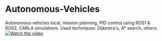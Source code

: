 # Autonomous-Vehicles
Autonomous vehicles local, mission planning, PID control using ROS1 & ROS2, CARLA simulations.
Used techniques: Dijkestra's, A* search, others.
[![Watch the video](https://raw.githubusercontent.com/marawanazmy/Autonomous-vehicles/main/assets/thumbnail.jpg)](https://github.com/Marawanazmy/ahutonomous-vehicles/blob/main/local%20planning%20A_.mp4)
